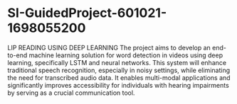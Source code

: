 # SI-GuidedProject-601021-1698055200
LIP READING USING DEEP LEARNING
The project aims to develop an end-to-end machine learning solution for word detection in videos using deep learning, specifically LSTM and neural networks. This system will enhance traditional speech recognition, especially in noisy settings, while eliminating the need for transcribed audio data. It enables multi-modal applications and significantly improves accessibility for individuals with hearing impairments by serving as a crucial communication tool.
